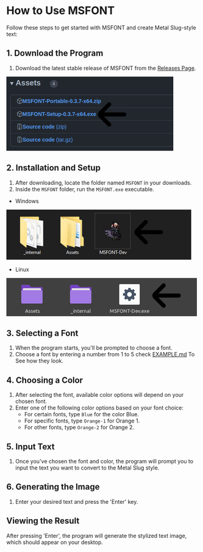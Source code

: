 # How to Use MSFONT

Follow these steps to get started with MSFONT and create Metal Slug-style text:

## 1. Download the Program

1. Download the latest stable release of MSFONT from the [Releases Page](https://github.com/VermeilChan/MetalSlugFontReborn/releases).

![Release Download](Assets/Markdown/Guide/Download-Program-Stable.png)

## 2. Installation and Setup

1. After downloading, locate the folder named `MSFONT` in your downloads.
2. Inside the `MSFONT` folder, run the `MSFONT.exe` executable.

- Windows

![Run MSFONT Windows](Assets/Markdown/Guide/Program-Windows.png)

- Linux

![Run MSFONT Linux](Assets/Markdown/Guide/Program-Linux.png)

## 3. Selecting a Font

1. When the program starts, you'll be prompted to choose a font.
2. Choose a font by entering a number from 1 to 5 check [EXAMPLE.md](EXAMPLE.md) To See how they look.

## 4. Choosing a Color

1. After selecting the font, available color options will depend on your chosen font.
 2. Enter one of the following color options based on your font choice:
     - For certain fonts, type `Blue` for the color Blue.
     - For specific fonts, type `Orange-1` for Orange 1.
     - For other fonts, type `Orange-2` for Orange 2.

## 5. Input Text

1. Once you've chosen the font and color, the program will prompt you to input the text you want to convert to the Metal Slug style.

## 6. Generating the Image

1. Enter your desired text and press the 'Enter' key.

## Viewing the Result

After pressing 'Enter', the program will generate the stylized text image, which should appear on your desktop.
